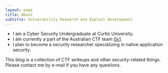 ```yaml
---
layout: page
title: About
subtitle: Vulnerability Research and Exploit Development
---
```


* I am a Cyber Security Undergraduate at Curtin University.
* I am currently a part of the Australian CTF team [0x1](https://ctftime.org/team/83157).
* I plan to become a security researcher specializing in native application security.

This blog is a collection of CTF writeups and other security-related things. Please contact me by e-mail if you have any questions.
